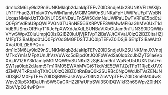 dm1lc3M6Ly9ld29nSUNKMklqb2dJaklpTEFvZ0lDSndjeUk2SUNKVFIzWXljbUY1TFhad2JtTnlaV0YwWlM1amIyMGlMQW9nSUNKaFpHUWlPaUFpTWpBNUxqazNMakUzTXk0NU1DSXNDaUFnSW5CdmNuUWlPaUEwTVRFeE5pd0tJQ0FpYVdRaU9pQWlPVGN3TURnNE56SXRPVEF3WlMwMFl6aGhMV0UxT1dVdE9USmxORFkyT1RJeFpXWXdJaXdLSUNBaVlXbGtJam9nTUN3S0lDQWlibVYwSWpvZ0luUmpjQ0lzQ2lBZ0luUjVjR1VpT2lBaWJtOXVaU0lzQ2lBZ0ltaHZjM1FpT2lBaUlpd0tJQ0FpY0dGMGFDSTZJQ0lpTEFvZ0lDSjBiSE1pT2lBaWJtOXVaU0lLZlE9PQ==
dm1lc3M6Ly9ld29nSUNKMklqb2dJaklpTEFvZ0lDSndjeUk2SUNKMmJXVnpjMTkxYm1sMFpXUnJhVzVuWkc5dElpd0tJQ0FpWVdSa0lqb2dJblZyTG1aeVpXVjJiV1Z6Y3k1amIyMGlMQW9nSUNKd2IzSjBJam9nTWpNeU5UUXNDaUFnSW1sa0lqb2dJamt5Tm1RM05EWXhMVGt6TkdVdE5EWTJZeTFpT1RjeExUVXdZMlV4TkRoa1lqTXhOU0lzQ2lBZ0ltRnBaQ0k2SURBc0NpQWdJbTVsZENJNklDSjBZM0FpTEFvZ0lDSjBlWEJsSWpvZ0ltNXZibVVpTEFvZ0lDSm9iM04wSWpvZ0lpSXNDaUFnSW5CaGRHZ2lPaUFpSWl3S0lDQWlkR3h6SWpvZ0ltNXZibVVpQ24wPQ==
